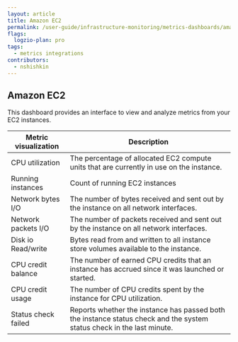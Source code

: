 ```yaml
---
layout: article
title: Amazon EC2
permalink: /user-guide/infrastructure-monitoring/metrics-dashboards/amazon-ec2.html 
flags:
  logzio-plan: pro
tags:
  - metrics integrations
contributors:
  - nshishkin
---
```


## Amazon EC2

This dashboard provides an interface to view and analyze metrics from your EC2 instances.

| Metric visualization               | Description                                                                                                            |
| ------------------------------------------------------------ | ---------------------------------------------------------------------------------------------------------------------- |
| CPU utilization      | The percentage of allocated EC2 compute units that are currently in use on the instance.                               |
| Running instances    | Count of running EC2 instances                                                                                         |
| Network bytes I/O    | The number of bytes received and sent out by the instance on all network interfaces.                                   |
| Network packets I/O  | The number of packets received and sent out by the instance on all network interfaces.                                 |
| Disk io Read/write   | Bytes read from and written to all instance store volumes available to the instance.                                   |
| CPU credit balance   | The number of earned CPU credits that an instance has accrued since it was launched or started.                        |
| CPU credit usage     | The number of CPU credits spent by the instance for CPU utilization.                                                   |
| Status check failed  | Reports whether the instance has passed both the instance status check and the system status check in the last minute. |